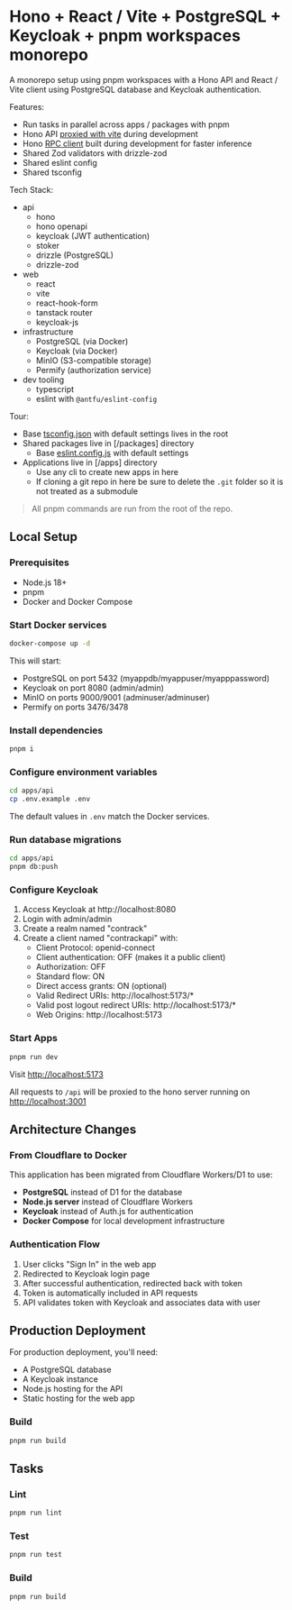 # Hono + React / Vite + PostgreSQL + Keycloak + pnpm workspaces monorepo

A monorepo setup using pnpm workspaces with a Hono API and React / Vite client using PostgreSQL database and Keycloak authentication.

Features:

- Run tasks in parallel across apps / packages with pnpm
- Hono API [proxied with vite](./apps/web/vite.config.ts) during development
- Hono [RPC client](packages/api-client/src/index.ts) built during development for faster inference
- Shared Zod validators with drizzle-zod
- Shared eslint config
- Shared tsconfig

Tech Stack:

- api
  - hono
  - hono openapi
  - keycloak (JWT authentication)
  - stoker
  - drizzle (PostgreSQL)
  - drizzle-zod
- web
  - react
  - vite
  - react-hook-form
  - tanstack router
  - keycloak-js
- infrastructure
  - PostgreSQL (via Docker)
  - Keycloak (via Docker)
  - MinIO (S3-compatible storage)
  - Permify (authorization service)
- dev tooling
  - typescript
  - eslint with `@antfu/eslint-config`

Tour:

- Base [tsconfig.json](./tsconfig.json) with default settings lives in the root
- Shared packages live in [/packages] directory
  - Base [eslint.config.js](./packages/eslint-config/eslint.config.js) with default settings
- Applications live in [/apps] directory
  - Use any cli to create new apps in here
  - If cloning a git repo in here be sure to delete the `.git` folder so it is not treated as a submodule

> All pnpm commands are run from the root of the repo.

## Local Setup

### Prerequisites

- Node.js 18+
- pnpm
- Docker and Docker Compose

### Start Docker services

```sh
docker-compose up -d
```

This will start:
- PostgreSQL on port 5432 (myappdb/myappuser/myapppassword)
- Keycloak on port 8080 (admin/admin)
- MinIO on ports 9000/9001 (adminuser/adminuser)
- Permify on ports 3476/3478

### Install dependencies

```sh
pnpm i
```

### Configure environment variables

```sh
cd apps/api
cp .env.example .env
```

The default values in `.env` match the Docker services.

### Run database migrations

```sh
cd apps/api
pnpm db:push
```

### Configure Keycloak

1. Access Keycloak at http://localhost:8080
2. Login with admin/admin
3. Create a realm named "contrack"
4. Create a client named "contrackapi" with:
   - Client Protocol: openid-connect
   - Client authentication: OFF (makes it a public client)
   - Authorization: OFF
   - Standard flow: ON
   - Direct access grants: ON (optional)
   - Valid Redirect URIs: http://localhost:5173/*
   - Valid post logout redirect URIs: http://localhost:5173/*
   - Web Origins: http://localhost:5173

### Start Apps

```sh
pnpm run dev
```

Visit [http://localhost:5173](http://localhost:5173)

All requests to `/api` will be proxied to the hono server running on [http://localhost:3001](http://localhost:3001)

## Architecture Changes

### From Cloudflare to Docker

This application has been migrated from Cloudflare Workers/D1 to use:
- **PostgreSQL** instead of D1 for the database
- **Node.js server** instead of Cloudflare Workers
- **Keycloak** instead of Auth.js for authentication
- **Docker Compose** for local development infrastructure

### Authentication Flow

1. User clicks "Sign In" in the web app
2. Redirected to Keycloak login page
3. After successful authentication, redirected back with token
4. Token is automatically included in API requests
5. API validates token with Keycloak and associates data with user

## Production Deployment

For production deployment, you'll need:
- A PostgreSQL database
- A Keycloak instance
- Node.js hosting for the API
- Static hosting for the web app

### Build

```sh
pnpm run build
```

## Tasks

### Lint

```sh
pnpm run lint
```

### Test

```sh
pnpm run test
```

### Build

```sh
pnpm run build
```
